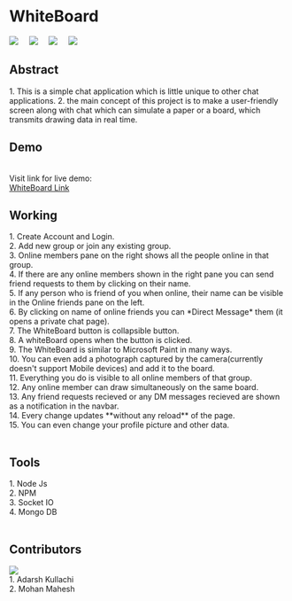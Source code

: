 # WhiteBoard
[![](https://img.shields.io/badge/open%20source-%E2%9D%A4-brightgreen)]()
&nbsp;&nbsp;&nbsp;&nbsp;[![](https://img.shields.io/badge/dynamic/json?color=orange&label=subdomains&prefix=v&query=version&suffix=updated&url=https%3A%2F%2Fraw.githubusercontent.com%2FAdarshK062%2Fwhiteboard%2Fmaster%2Fpackage.json)]()
&nbsp;&nbsp;&nbsp;&nbsp;[![](https://img.shields.io/badge/node-10.15.3-yellowgreen)]()
&nbsp;&nbsp;&nbsp;&nbsp;[![](https://img.shields.io/badge/npm-6.4.1-blue)]()
&nbsp;&nbsp;&nbsp;&nbsp;[![]()]()
&nbsp;&nbsp;&nbsp;&nbsp;[![]()]()
<br>
<h2> Abstract</h2>
1. This is a simple chat application which is little unique to other chat applications. 
2. the main concept of this project is to make a user-friendly screen along with chat which can simulate a paper or a board, which transmits drawing data in real time.
<br>
<h2> Demo</h2><br>
Visit link for live demo:<br>
<a href="https://whiteboard062.herokuapp.com/">WhiteBoard Link</a>
<br>
<h2> Working</h2>
1. Create Account and Login.<br>
2. Add new group or join any existing group.<br>
3. Online members pane on the right shows all the people online in that group.<br>
4. If there are any online members shown in the right pane you can send friend requests to them by clicking on their name.<br>
5. If any person who is friend of you when online, their name can be visible in the Online friends pane on the left.<br>
6. By clicking on name of online friends you can *Direct Message* them (it opens a private chat page).<br>
7. The WhiteBoard button is collapsible button.<br>
8. A whiteBoard opens when the button is clicked.<br>
9. The WhiteBoard is similar to Microsoft Paint in many ways.<br>
10. You can even add a photograph captured by the camera(currently doesn't support Mobile devices) and add it to the board.<br>
11. Everything you do is visible to all online members of that group.<br>
12. Any online member can draw simultaneously on the same board.<br>
13. Any friend requests recieved or any DM messages recieved are shown as a notification in the navbar.<br>
14. Every change updates **without any reload** of the page.<br>
15. You can even change your profile picture and other data.<br>
<br>
<h2> Tools</h2>
1. Node Js<br>
2. NPM<br>
3. Socket IO<br>
4. Mongo DB<br>
<br>
<h2> Contributors</h2>
<a href="https://github.com/AdarshK062/whiteboard/graphs/contributors">
  <img src="https://contrib.rocks/image?repo=AdarshK062/whiteboard" />
</a>
<br>
1. Adarsh Kullachi<br>
2. Mohan Mahesh
